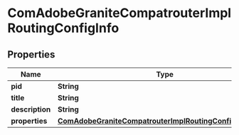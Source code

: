 

# ComAdobeGraniteCompatrouterImplRoutingConfigInfo

## Properties

Name | Type | Description | Notes
------------ | ------------- | ------------- | -------------
**pid** | **String** |  |  [optional]
**title** | **String** |  |  [optional]
**description** | **String** |  |  [optional]
**properties** | [**ComAdobeGraniteCompatrouterImplRoutingConfigProperties**](ComAdobeGraniteCompatrouterImplRoutingConfigProperties.md) |  |  [optional]



